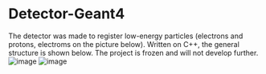 # Detector-Geant4
The detector was made to register low-energy particles (electrons and protons, electroms on the picture below). Written on C++, the general structure is shown below. The project is frozen and will not develop further.
![image](https://github.com/katerinabazh/Detector-Geant4/assets/135614951/42db48f5-60c6-4313-bfdb-f79f48a23068)
![image](https://github.com/katerinabazh/Detector-Geant4/assets/135614951/7f361ac3-1aec-4a5e-9070-cbd30fd75923)
